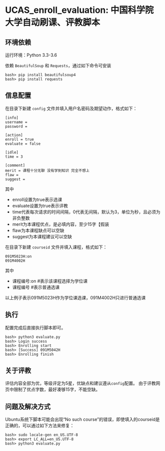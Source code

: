 # UCAS_enroll_evaluation: 中国科学院大学自动刷课、评教脚本

## 环境依赖
运行环境：Python 3.3-3.6

依赖 `BeautifulSoup` 和 `Requests`，通过如下命令可安装

```
bash> pip install beautifulsoup4
bash> pip install requests
```



## 信息配置
在目录下新建 `config` 文件并填入用户名密码及期望动作，格式如下：

```
[info]
username =
password =

[action]
enroll = true
evaluate = false

[idle]
time = 3

[comment]
merit = 课程十分无聊 没有学到知识 完全不想上
flaw =
suggest =
```

其中

- enroll设置为true表示选课
- evaluate设置为true表示评教
- time代表每次请求的时间间隔，0代表无间隔，默认为3，单位为秒，且必须为非负整数
- merit为本课程优点，是必填内容，至少15字【假装
- flaw为本课程缺点可以空缺
- suggest为本课程建议可以空缺

在目录下新建 `courseid` 文件并填入课程，格式如下：

```
091M5023H:on
091M4002H
```

其中

- 课程编号:on #表示该课程选择为学位课
- 课程编号 #表示普通选课

以上例子表示091M5023H作为学位课选课，091M4002H只进行普通选课

## 执行
配置完成后直接执行脚本即可。

```
bash> python3 evaluate.py
bash> Login success
bash> Enrolling start
bash> [Success] 091M5042H
bash> Enrolling finish
```

## 关于评教
评估内容全部为优，等级评定为5星，优缺点和建议遵从`config`配置。
由于评教网页中限制了优点字数，最好凑够15字，不能空缺。

## 问题及解决方式
Ubuntu系统下脚本可能会出现“No such course”的错误，即使填入的courseid是正确的，可以通过如下方法来修复：

```
bash> sudo locale-gen en_US.UTF-8  
bash> export LC_ALL=en_US.UTF-8
bash> python3 evaluate.py
``` 

